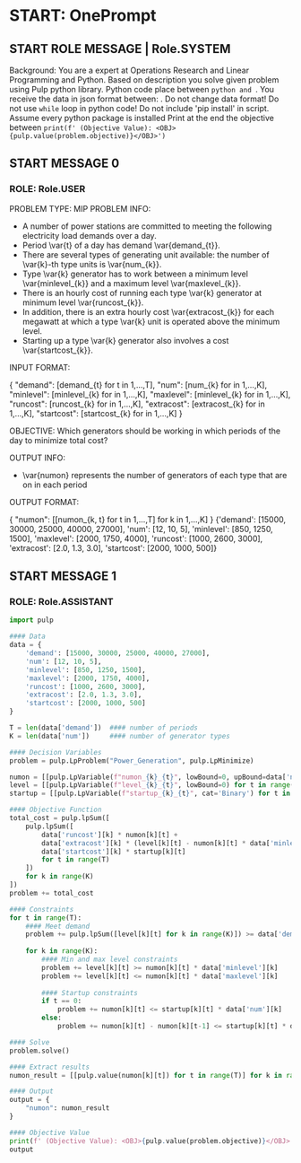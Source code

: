 # START: OnePrompt 
## START ROLE MESSAGE | Role.SYSTEM 
Background: You are a expert at Operations Research and Linear Programming and Python. Based on description you solve given problem using Pulp python library. Python code place between ```python and ```. You receive the data in json format between: <DATA></DATA>. Do not change data format! Do not use `while` loop in python code! Do not include 'pip install' in script. Assume every python package is installed Print at the end the objective between <OBJ></OBJ> `print(f' (Objective Value): <OBJ>{pulp.value(problem.objective)}</OBJ>')`  
## START MESSAGE 0 
### ROLE: Role.USER
<DESCRIPTION>
PROBLEM TYPE: MIP
PROBLEM INFO:

- A number of power stations are committed to meeting the following electricity load demands over a day.
- Period \var{t} of a day has demand \var{demand_{t}}.
- There are several types of generating unit available: the number of \var{k}-th type units is \var{num_{k}}.
- Type \var{k} generator has to work between a minimum level \var{minlevel_{k}} and a maximum level \var{maxlevel_{k}}. 
- There is an hourly cost of running each type \var{k} generator at minimum level \var{runcost_{k}}. 
- In addition, there is an extra hourly cost \var{extracost_{k}} for each megawatt at which a type \var{k} unit is operated above the minimum level. 
- Starting up a type \var{k} generator also involves a cost \var{startcost_{k}}.


INPUT FORMAT:

{
    "demand": [demand_{t} for t in 1,...,T],
    "num": [num_{k} for in 1,...,K],
    "minlevel": [minlevel_{k} for in 1,...,K],
    "maxlevel": [minlevel_{k} for in 1,...,K],
    "runcost": [runcost_{k} for in 1,...,K],
    "extracost": [extracost_{k} for in 1,...,K],
    "startcost": [startcost_{k} for in 1,...,K]
}


OBJECTIVE: Which generators should be working in which periods of the day to minimize total cost?

OUTPUT INFO:

- \var{numon} represents the number of generators of each type that are on in each period

OUTPUT FORMAT:

{
    "numon": [[numon_{k, t} for t in 1,...,T] for k in 1,...,K]
}
</DESCRIPTION>
<DATA>
{'demand': [15000, 30000, 25000, 40000, 27000], 'num': [12, 10, 5], 'minlevel': [850, 1250, 1500], 'maxlevel': [2000, 1750, 4000], 'runcost': [1000, 2600, 3000], 'extracost': [2.0, 1.3, 3.0], 'startcost': [2000, 1000, 500]}</DATA>


## START MESSAGE 1 
### ROLE: Role.ASSISTANT
```python
import pulp

#### Data
data = {
    'demand': [15000, 30000, 25000, 40000, 27000],
    'num': [12, 10, 5],
    'minlevel': [850, 1250, 1500],
    'maxlevel': [2000, 1750, 4000],
    'runcost': [1000, 2600, 3000],
    'extracost': [2.0, 1.3, 3.0],
    'startcost': [2000, 1000, 500]
}

T = len(data['demand'])  #### number of periods
K = len(data['num'])     #### number of generator types

#### Decision Variables
problem = pulp.LpProblem("Power_Generation", pulp.LpMinimize)

numon = [[pulp.LpVariable(f"numon_{k}_{t}", lowBound=0, upBound=data['num'][k], cat='Integer') for t in range(T)] for k in range(K)]
level = [[pulp.LpVariable(f"level_{k}_{t}", lowBound=0) for t in range(T)] for k in range(K)]
startup = [[pulp.LpVariable(f"startup_{k}_{t}", cat='Binary') for t in range(T)] for k in range(K)]

#### Objective Function
total_cost = pulp.lpSum([
    pulp.lpSum([
        data['runcost'][k] * numon[k][t] +
        data['extracost'][k] * (level[k][t] - numon[k][t] * data['minlevel'][k]) +
        data['startcost'][k] * startup[k][t]
        for t in range(T)
    ])
    for k in range(K)
])
problem += total_cost

#### Constraints
for t in range(T):
    #### Meet demand
    problem += pulp.lpSum([level[k][t] for k in range(K)]) >= data['demand'][t]
    
    for k in range(K):
        #### Min and max level constraints
        problem += level[k][t] >= numon[k][t] * data['minlevel'][k]
        problem += level[k][t] <= numon[k][t] * data['maxlevel'][k]
        
        #### Startup constraints
        if t == 0:
            problem += numon[k][t] <= startup[k][t] * data['num'][k]
        else:
            problem += numon[k][t] - numon[k][t-1] <= startup[k][t] * data['num'][k]

#### Solve
problem.solve()

#### Extract results
numon_result = [[pulp.value(numon[k][t]) for t in range(T)] for k in range(K)]

#### Output
output = {
    "numon": numon_result
}

#### Objective Value
print(f' (Objective Value): <OBJ>{pulp.value(problem.objective)}</OBJ>')
output
```

